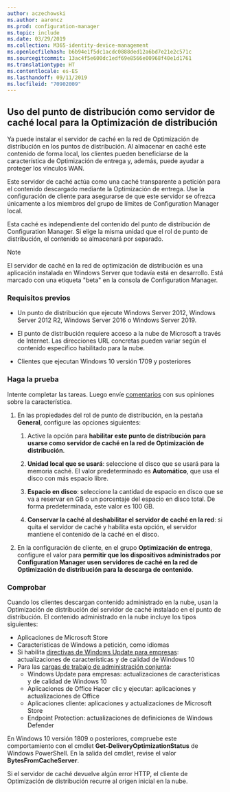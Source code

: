 ```yaml
---
author: aczechowski
ms.author: aaroncz
ms.prod: configuration-manager
ms.topic: include
ms.date: 03/29/2019
ms.collection: M365-identity-device-management
ms.openlocfilehash: b6b94e1f5dc1acdc0888ded12a6bd7e21e2c571c
ms.sourcegitcommit: 13ac4f5e600dc1edf69e8566e00968f40e1d1761
ms.translationtype: HT
ms.contentlocale: es-ES
ms.lasthandoff: 09/11/2019
ms.locfileid: "70902009"
---
```

## <a name="bkmk_doinc"></a> Uso del punto de distribución como servidor de caché local para la Optimización de distribución
<!--3555764-->

Ya puede instalar el servidor de caché en la red de Optimización de distribución en los puntos de distribución. Al almacenar en caché este contenido de forma local, los clientes pueden beneficiarse de la característica de Optimización de entrega y, además, puede ayudar a proteger los vínculos WAN. 

Este servidor de caché actúa como una caché transparente a petición para el contenido descargado mediante la Optimización de entrega. Use la configuración de cliente para asegurarse de que este servidor se ofrezca únicamente a los miembros del grupo de límites de Configuration Manager local. 

Esta caché es independiente del contenido del punto de distribución de Configuration Manager. Si elige la misma unidad que el rol de punto de distribución, el contenido se almacenará por separado. 

> [!Note]  
> El servidor de caché en la red de optimización de distribución es una aplicación instalada en Windows Server que todavía está en desarrollo. Está marcado con una etiqueta "beta" en la consola de Configuration Manager.  


### <a name="prerequisites"></a>Requisitos previos

- Un punto de distribución que ejecute Windows Server 2012, Windows Server 2012 R2, Windows Server 2016 o Windows Server 2019.

- El punto de distribución requiere acceso a la nube de Microsoft a través de Internet. Las direcciones URL concretas pueden variar según el contenido específico habilitado para la nube. 

- Clientes que ejecutan Windows 10 versión 1709 y posteriores


### <a name="try-it-out"></a>Haga la prueba

Intente completar las tareas. Luego envíe [comentarios](/sccm/core/understand/find-help#product-feedback) con sus opiniones sobre la característica.

1. En las propiedades del rol de punto de distribución, en la pestaña **General**, configure las opciones siguientes:  

    1. Active la opción para **habilitar este punto de distribución para usarse como servidor de caché en la red de Optimización de distribución**.  

    2. **Unidad local que se usará**: seleccione el disco que se usará para la memoria caché. El valor predeterminado es **Automático**, que usa el disco con más espacio libre.  

    3. **Espacio en disco**: seleccione la cantidad de espacio en disco que se va a reservar en GB o un porcentaje del espacio en disco total. De forma predeterminada, este valor es 100 GB.

    4. **Conservar la caché al deshabilitar el servidor de caché en la red**: si quita el servidor de caché y habilita esta opción, el servidor mantiene el contenido de la caché en el disco.  

2. En la configuración de cliente, en el grupo **Optimización de entrega**, configure el valor para **permitir que los dispositivos administrados por Configuration Manager usen servidores de caché en la red de Optimización de distribución para la descarga de contenido**.  


### <a name="verify"></a>Comprobar

Cuando los clientes descargan contenido administrado en la nube, usan la Optimización de distribución del servidor de caché instalado en el punto de distribución. El contenido administrado en la nube incluye los tipos siguientes:
- Aplicaciones de Microsoft Store
- Características de Windows a petición, como idiomas
- Si habilita [directivas de Windows Update para empresas](/sccm/sum/deploy-use/integrate-windows-update-for-business-windows-10): actualizaciones de características y de calidad de Windows 10
- Para las [cargas de trabajo de administración conjunta](/sccm/comanage/workloads):
    - Windows Update para empresas: actualizaciones de características y de calidad de Windows 10
    - Aplicaciones de Office Hacer clic y ejecutar: aplicaciones y actualizaciones de Office
    - Aplicaciones cliente: aplicaciones y actualizaciones de Microsoft Store
    - Endpoint Protection: actualizaciones de definiciones de Windows Defender

En Windows 10 versión 1809 o posteriores, compruebe este comportamiento con el cmdlet **Get-DeliveryOptimizationStatus** de Windows PowerShell. En la salida del cmdlet, revise el valor **BytesFromCacheServer**. 

Si el servidor de caché devuelve algún error HTTP, el cliente de Optimización de distribución recurre al origen inicial en la nube.

